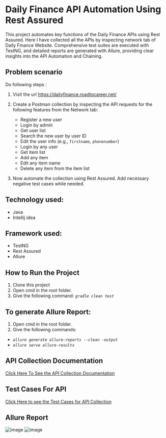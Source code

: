# Daily Finance API Automation Using Rest Assured
This project automates key functions of the Daily Finance APIs using Rest Assured. Here I have collected all the APIs by inspecting network tab of Daily Finance Website.
Comprehensive test suites are executed with TestNG, and detailed reports are generated with Allure, providing clear insights into the API Automation and Chaining.

## Problem scenario 
Do following steps :

1. Visit the url https://dailyfinance.roadtocareer.net/

2. Create a Postman collection by inspecting the API requests for the following features from the Network tab:

    - Register a new user  
    - Login by admin  
    - Get user list  
    - Search the new user by user ID  
    - Edit the user info (e.g., `firstname`, `phonenumber`)  
    - Login by any user  
    - Get item list  
    - Add any item  
    - Edit any item name  
    - Delete any item from the item list


3. Now automate the collection using Rest Assured. Add necessary negative test cases while needed.

## Technology used:
- Java
- Intellij idea

## Framework used:
  - TestNG
  - Rest Assured
  - Allure


## How to Run the Project
1. Clone this project
2. Open cmd in the root folder.
3. Give the following command:  _````gradle clean test````_

## To generate Allure Report:
1. Open cmd in the root folder.
2. Give the following commands:
   
  *  _````allure generate allure-reports --clean -output````_
  *  _````allure serve allure-results````_
## API Collection Documentation
  [Click Here To See the API Collection Documentation ](https://documenter.getpostman.com/view/28923318/2sB2j7c8q3)
## Test Cases For API
   [Click Here to see the Test Cases for API Collection](https://docs.google.com/spreadsheets/d/1RUCVZOHitbYrhqRl6NeQlEx0172XidJ3/edit?usp=sharing&ouid=108139447743460312613&rtpof=true&sd=true)
## Allure Report
![image](https://github.com/user-attachments/assets/59795a38-ef1d-4c5c-b2bc-0ec23ff8e605)
![image](https://github.com/user-attachments/assets/e59a5deb-c01b-4787-a78b-e9480584ff3b)


